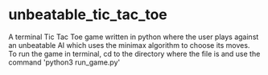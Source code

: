 # unbeatable_tic_tac_toe
A terminal Tic Tac Toe game written in python where the user plays against an unbeatable AI which uses the minimax algorithm to choose its moves. <br />
To run the game in terminal, cd to the directory where the file is and use the command 'python3 run_game.py'
